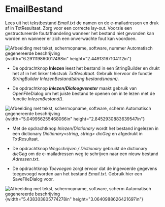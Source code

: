 # EmailBestand

Lees uit het tekstbestand *Email.txt* de namen en de e-mailadressen en
druk af in TxtResultaat. Zorg voor een correcte lay-out. Voorzie een
gestructureerde foutafhandeling wanneer het bestand niet gevonden kan
worden en wanneer er zich een onverwachte fout kan voordoen.

![Afbeelding met tekst, schermopname, software, nummer Automatisch
gegenereerde
beschrijving](./images/media/image1.png){width="6.291119860017498in"
height="2.44913167104112in"}

-   De opdrachtknop **Inlezen** leest het bestand in een StringBuilder
    en drukt het af in het linker tekstvak *TxtResultaat*. Gebruik
    hiervoor de functie *StringBuilder InlezenBestand(string
    bestandsnaam).*

-   De opdrachtknop ***Inlezen/Dialoogvenster*** maakt gebruik van
    OpenFileDialog om het juiste bestand te openen om in te lezen met de
    functie *InlezenBestand()*.

![Afbeelding met tekst, schermopname, software, scherm Automatisch
gegenereerde
beschrijving](./images/media/image2.png){width="5.049956255468066in"
height="2.8452930883639547in"}

-   Met de opdrachtknop *Inlezen/Dictionary* wordt het bestand ingelezen
    in een dictionary *Dictionary\<string, string\> dicGeg* en afgedrukt
    in TxtResultaat.

-   De opdrachtknop *Wegschrijven / Dictionary* gebruikt de dictionary
    *dic*G*eg* om de e-mailadressen weg te schrijven naar een nieuw
    bestand *Adressen.txt*.

-   De opdrachtknop *Toevoegen* zorgt ervoor dat de ingevoerde gegevens
    toegevoegd worden aan het bestand *Email.txt*. Gebruik hier een
    SaveFileDialog voor.

![Afbeelding met tekst, schermopname, software, scherm Automatisch
gegenereerde
beschrijving](./images/media/image3.png){width="5.438303805774278in"
height="3.0640988626421697in"}
